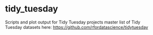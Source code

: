 # tidy_tuesday

Scripts and plot output for Tidy Tuesday projects
master list of Tidy Tuesday datasets here: https://github.com/rfordatascience/tidytuesday 
